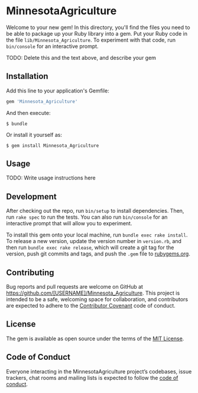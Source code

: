 # MinnesotaAgriculture

Welcome to your new gem! In this directory, you'll find the files you need to be able to package up your Ruby library into a gem. Put your Ruby code in the file `lib/Minnesota_Agriculture`. To experiment with that code, run `bin/console` for an interactive prompt.

TODO: Delete this and the text above, and describe your gem

## Installation

Add this line to your application's Gemfile:

```ruby
gem 'Minnesota_Agriculture'
```

And then execute:

    $ bundle

Or install it yourself as:

    $ gem install Minnesota_Agriculture

## Usage

TODO: Write usage instructions here

## Development

After checking out the repo, run `bin/setup` to install dependencies. Then, run `rake spec` to run the tests. You can also run `bin/console` for an interactive prompt that will allow you to experiment.

To install this gem onto your local machine, run `bundle exec rake install`. To release a new version, update the version number in `version.rb`, and then run `bundle exec rake release`, which will create a git tag for the version, push git commits and tags, and push the `.gem` file to [rubygems.org](https://rubygems.org).

## Contributing

Bug reports and pull requests are welcome on GitHub at https://github.com/[USERNAME]/Minnesota_Agriculture. This project is intended to be a safe, welcoming space for collaboration, and contributors are expected to adhere to the [Contributor Covenant](http://contributor-covenant.org) code of conduct.

## License

The gem is available as open source under the terms of the [MIT License](https://opensource.org/licenses/MIT).

## Code of Conduct

Everyone interacting in the MinnesotaAgriculture project’s codebases, issue trackers, chat rooms and mailing lists is expected to follow the [code of conduct](https://github.com/[USERNAME]/Minnesota_Agriculture/blob/master/CODE_OF_CONDUCT.md).
